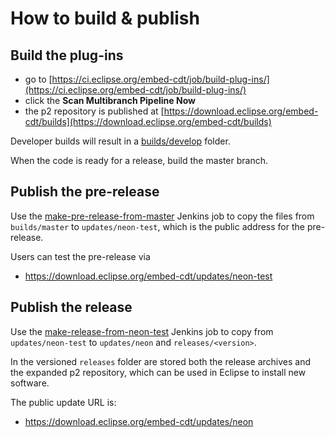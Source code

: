 # How to build & publish

## Build the plug-ins

- go to [https://ci.eclipse.org/embed-cdt/job/build-plug-ins/](https://ci.eclipse.org/embed-cdt/job/build-plug-ins/)
- click the **Scan Multibranch Pipeline Now**
- the p2 repository is published at
[https://download.eclipse.org/embed-cdt/builds](https://download.eclipse.org/embed-cdt/builds)

Developer builds will result in a [builds/develop](https://download.eclipse.org/embed-cdt/builds) folder.

When the code is ready for a release, build the master branch.

## Publish the pre-release

Use the [make-pre-release-from-master]('https://ci.eclipse.org/embed-cdt/job/make-pre-release-from-master')
Jenkins job to copy the files from `builds/master` to `updates/neon-test`, which is the public address
for the pre-release.

Users can test the pre-release via

- https://download.eclipse.org/embed-cdt/updates/neon-test

## Publish the release

Use the [make-release-from-neon-test](https://ci.eclipse.org/embed-cdt/job/make-release-from-neon-test/)
Jenkins job to copy from `updates/neon-test` to `updates/neon` and `releases/<version>`.

In the versioned `releases` folder are stored both the release archives and the expanded p2 repository,
which can be used in Eclipse to install new software.

The public update URL is:

- https://download.eclipse.org/embed-cdt/updates/neon
